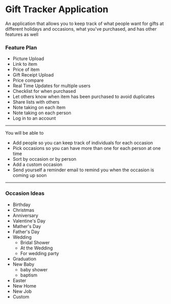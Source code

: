 # Gift Tracker Application
An application that allows you to keep track of what people want for gifts at different holidays and occasions,
what you've purchased, and has other features as well

### Feature Plan
* Picture Upload
* Link to item
* Price of item
* Gift Receipt Upload
* Price compare
* Real Time Updates for multiple users
* Checklist for when purchased
* Let others know when item has been purchased to avoid duplicates
* Share lists with others
* Note taking on each item
* Note taking on each person
* Log in to an account
- - -
You will be able to
* Add people so you can keep track of individuals for each occasion
* Pick occasions so you can have more than one for each person at one time
* Sort by occasion or by person
* Add a custom occasion
* Send yourself a reminder email to remind you when the occasion is coming up soon
- - -
### Occasion Ideas
* Birthday
* Christmas
* Anniversary
* Valentine's Day
* Mather's Day
* Father's Day
* Wedding
    * Bridal Shower
    * At the Wedding
    * For wedding party
* Graduation
* New Baby
    * baby shower
    * baptism
* Easter
* New Home
* New Job
* Custom

